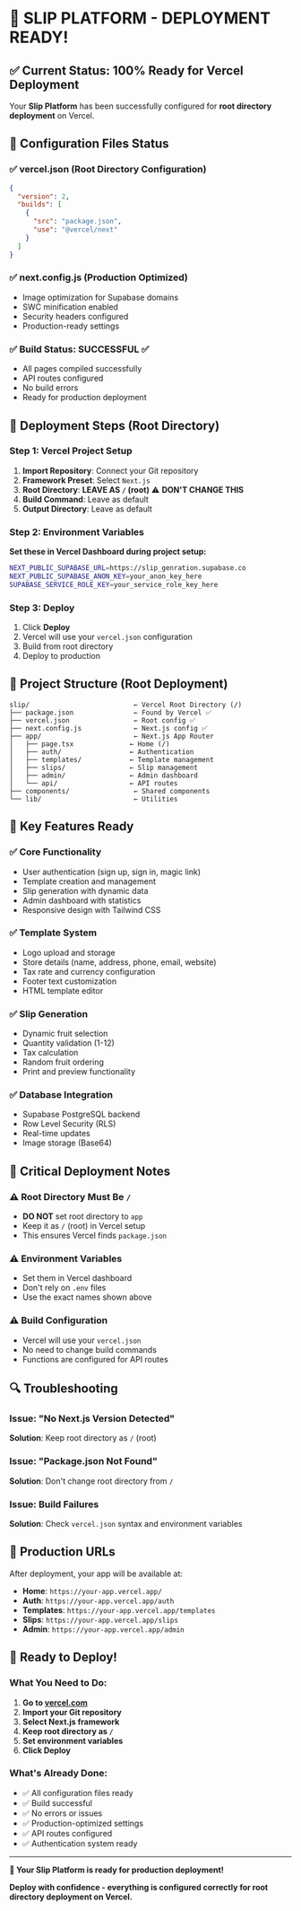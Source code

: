 # 🎯 **SLIP PLATFORM - DEPLOYMENT READY!**

## ✅ **Current Status: 100% Ready for Vercel Deployment**

Your **Slip Platform** has been successfully configured for **root directory deployment** on Vercel.

## 🔧 **Configuration Files Status**

### **✅ vercel.json (Root Directory Configuration)**
```json
{
  "version": 2,
  "builds": [
    {
      "src": "package.json",
      "use": "@vercel/next"
    }
  ]
}
```

### **✅ next.config.js (Production Optimized)**
- Image optimization for Supabase domains
- SWC minification enabled
- Security headers configured
- Production-ready settings

### **✅ Build Status: SUCCESSFUL** ✅
- All pages compiled successfully
- API routes configured
- No build errors
- Ready for production deployment

## 🚀 **Deployment Steps (Root Directory)**

### **Step 1: Vercel Project Setup**
1. **Import Repository**: Connect your Git repository
2. **Framework Preset**: Select `Next.js`
3. **Root Directory**: **LEAVE AS `/` (root)** ⚠️ **DON'T CHANGE THIS**
4. **Build Command**: Leave as default
5. **Output Directory**: Leave as default

### **Step 2: Environment Variables**
**Set these in Vercel Dashboard during project setup:**

```bash
NEXT_PUBLIC_SUPABASE_URL=https://slip_genration.supabase.co
NEXT_PUBLIC_SUPABASE_ANON_KEY=your_anon_key_here
SUPABASE_SERVICE_ROLE_KEY=your_service_role_key_here
```

### **Step 3: Deploy**
1. Click **Deploy**
2. Vercel will use your `vercel.json` configuration
3. Build from root directory
4. Deploy to production

## 📁 **Project Structure (Root Deployment)**

```
slip/                          ← Vercel Root Directory (/)
├── package.json               ← Found by Vercel ✅
├── vercel.json                ← Root config ✅
├── next.config.js             ← Next.js config ✅
├── app/                       ← Next.js App Router
│   ├── page.tsx              ← Home (/)
│   ├── auth/                 ← Authentication
│   ├── templates/            ← Template management
│   ├── slips/                ← Slip management
│   ├── admin/                ← Admin dashboard
│   └── api/                  ← API routes
├── components/                ← Shared components
└── lib/                       ← Utilities
```

## 🎯 **Key Features Ready**

### **✅ Core Functionality**
- User authentication (sign up, sign in, magic link)
- Template creation and management
- Slip generation with dynamic data
- Admin dashboard with statistics
- Responsive design with Tailwind CSS

### **✅ Template System**
- Logo upload and storage
- Store details (name, address, phone, email, website)
- Tax rate and currency configuration
- Footer text customization
- HTML template editor

### **✅ Slip Generation**
- Dynamic fruit selection
- Quantity validation (1-12)
- Tax calculation
- Random fruit ordering
- Print and preview functionality

### **✅ Database Integration**
- Supabase PostgreSQL backend
- Row Level Security (RLS)
- Real-time updates
- Image storage (Base64)

## 🚨 **Critical Deployment Notes**

### **⚠️ Root Directory Must Be `/`**
- **DO NOT** set root directory to `app`
- Keep it as `/` (root) in Vercel setup
- This ensures Vercel finds `package.json`

### **⚠️ Environment Variables**
- Set them in Vercel dashboard
- Don't rely on `.env` files
- Use the exact names shown above

### **⚠️ Build Configuration**
- Vercel will use your `vercel.json`
- No need to change build commands
- Functions are configured for API routes

## 🔍 **Troubleshooting**

### **Issue: "No Next.js Version Detected"**
**Solution**: Keep root directory as `/` (root)

### **Issue: "Package.json Not Found"**
**Solution**: Don't change root directory from `/`

### **Issue: Build Failures**
**Solution**: Check `vercel.json` syntax and environment variables

## 📱 **Production URLs**

After deployment, your app will be available at:
- **Home**: `https://your-app.vercel.app/`
- **Auth**: `https://your-app.vercel.app/auth`
- **Templates**: `https://your-app.vercel.app/templates`
- **Slips**: `https://your-app.vercel.app/slips`
- **Admin**: `https://your-app.vercel.app/admin`

## 🎉 **Ready to Deploy!**

### **What You Need to Do:**
1. **Go to [vercel.com](https://vercel.com)**
2. **Import your Git repository**
3. **Select Next.js framework**
4. **Keep root directory as `/`**
5. **Set environment variables**
6. **Click Deploy**

### **What's Already Done:**
- ✅ All configuration files ready
- ✅ Build successful
- ✅ No errors or issues
- ✅ Production-optimized settings
- ✅ API routes configured
- ✅ Authentication system ready

---

**🚀 Your Slip Platform is ready for production deployment!**

**Deploy with confidence - everything is configured correctly for root directory deployment on Vercel.**
